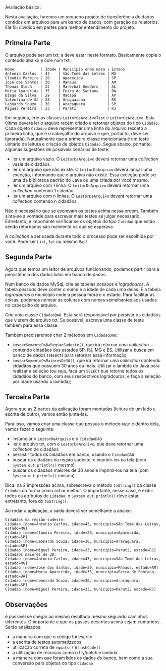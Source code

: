 Avaliação básica:

Nesta avaliação, faremos um pequeno projeto de transferência de dados contidos em arquivos para um banco de dados, com geração de relatórios.
Ele foi dividido em partes para melhor entendimento do projeto.

## Primeira Parte

O arquivo pode ser um txt, e deve estar neste formato. Basicamente copie o conteúdo abaixo e cole num txt.

```
Nome            | Idade | Município onde mora | Estado 
Antonio Carlos  | 43    | São Tomé das Letras | MG
Cláudia Pereira | 20    | Aparecida           | SP    
José dos Santos | 30    | Manaus              | AM     
Thomas Bloch    | 22    | Marechal Deodoro    | AL    
Maria Aparecida | 35    | Feira de Santana    | BA    
Diego da Silva  | 29    | Macapá              | AP     
Valentina de Sá | 28    | Uruguaiana          | RS     
Leonardo Souza  | 30    | Araraquara          | SP     
Miguel Pereira  | 33    | Parati              | RJ     
```

Em seguida, crie as classes ``LeitorDeArquivoTest`` e ``LeitorDeArquivo``. Esta última deverá ler o arquivo recém criado e retornar objetos do tipo ``Cidadao``. Cada objeto ``Cidadao`` deve representar uma linha do arquivo (exceto a primeira linha, que é o cabeçalho do arquivo e que, portanto, deve ser ignorada). 
Naturalmente que a primeira classe mencionada é um teste unitário de leitura e criação de objetos ``Cidadao``. Segue abaixo, portanto, algumas sugestões de possíveis cenários de teste:

* ler um arquivo vazio. O ``LeitorDeArquivo`` deverá retornar uma  _collection_  vazia de cidadãos. 
* ler um arquivo que não existe. O ``LeitorDeArquivo`` deverá lançar uma exceção, informando que o arquivo não existe. Essa exceção pode ser uma da biblioteca padrão do Java ou uma criada por você mesmo. 
* ler um arquivo com 1 linha. O ``LeitorDeArquivo`` deverá retornar uma  _collection_  contendo 1 cidadão.
* ler um arquivo com n linhas. O ``LeitorDeArquivo`` deverá retornar uma  _collection_  contendo n cidadãos.

Não é necessário que se escrevam os testes acima nessa ordem. Também sinta-se à vontade para escrever mais testes se julgar necessário. Entretanto, é importante verificar se os objetos do tipo ``Cidadao`` que estão sendo retornados são realmente os que se esperava.

A  _collection_  a ser usada durante todo o processo pode ser escolhida por você. Pode ser ``List``, ``Set`` ou mesmo ``Map``!

## Segunda Parte
Agora que temos um leitor de arquivos funcionando, podemos partir para a persistência dos dados lidos em banco de dados.

Num banco de dados MySql, crie as tabelas *pessoas* e *logradouros*. A tabela *pessoas* deve conter o nome e a idade de cada uma delas. E a tabela *logradouros* o município onde a pessoa mora e o estado. Para facilitar as coisas, podemos nomear as colunas com nomes semelhantes aos usados no cabeçalho do arquivo.

Crie uma classe ``CidadaoDAO``. Esta será responsável por persistir os cidadãos que vierem do arquivo txt. Se possível, escreva uma classe de teste também para essa classe.

Também precisaremos criar 2 métodos em ``CidadaoDAO``:

* ``buscarSomenteOsDaRegiaoSudeste()``, que irá retornar uma  _collection_  contendo cidadãos dos estados SP, RJ, MG e ES. Utilizar a busca em banco de dados (``SELECT``) para retornar essa informação;
* ``buscarSomenteOsMaioresDe30()``, que irá retornar uma  _collection_  contendo cidadãos que possuem 30 anos ou mais. Utilizar o lambda do Java para realizar a seleção (ou seja, faça um ``SELECT`` que retorne todos os cidadãos do banco, com seus respectivos logradouros, e faça a seleção por idade usando o lambda);

## Terceira Parte
Agora que as 2 partes da aplicação foram montadas (leitura de um lado e escrita de outro), vamos então juntá-las.

Para isso, vamos criar uma classe que possua o método ``main`` e dentro dela, vamos fazer o seguinte:

* instanciar o ``LeitorDeArquivo`` e o ``CidadaoDAO``
* ler o arquivo txt, com o ``LeitorDeArquivo``, que deve retornar uma  _collection_  de cidadãos
* persistir todos os cidadãos em banco, usando o ``CidadaoDAO``
* buscar os cidadãos da região sudeste, e imprimi-los na tela (com ``System.out.println()`` mesmo)
* buscar os cidadãos maiores de 30 anos e imprimi-los na tela (com ``System.out.println()`` mesmo)

Dica: na 2 impressões acima, sobrescreva o método ``toString()`` da classe ``Cidadao`` da forma como achar melhor. O importante, nesse caso, é exibir todos os atributos de ``Cidadao``. o ``System.out.println()`` deve estar, entretanto, fora do ``toString()``. 

Ao rodar a aplicação, a saída deverá ser semelhante a abaixo:

```
Cidadãos da região sudeste:
Cidadao [nome=Antonio Carlos, idade=43, municipio=São Tomé das Letras, estado=MG]
Cidadao [nome=Cláudia Pereira, idade=20, municipio=Aparecida, estado=SP]
Cidadao [nome=Leonardo Souza, idade=30, municipio=Araraquara, estado=SP]
Cidadao [nome=Miguel Pereira, idade=33, municipio=Parati, estado=RJ]
Cidadãos maiores de 30:
Cidadao [nome=Antonio Carlos, idade=43, municipio=São Tomé das Letras, estado=MG]
Cidadao [nome=José dos Santos, idade=30, municipio=Manaus, estado=AM]
Cidadao [nome=Maria Aparecida, idade=35, municipio=Feira de Santana, estado=BA]
Cidadao [nome=Leonardo Souza, idade=30, municipio=Araraquara, estado=SP]
Cidadao [nome=Miguel Pereira, idade=33, municipio=Parati, estado=RJ]
```

## Observações

é possível se chegar ao mesmo resultado mesmo seguindo caminhos diferentes. O importante é que os passos descritos acima sejam cumpridos. 
Serão analisados:
* a maneira com que o código foi escrito
* a escrita de testes automatizados
* utilização correta de ``equals()`` e ``hashCode()``
* a utilização de recursos como o try/catch e lambda
* a maneira com que foram lidos os dados do banco, bem como a sua conversão para objetos do tipo ``Cidadao``